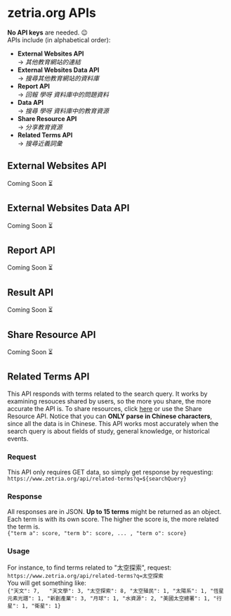 # zetria.org APIs  

**No API keys** are needed. 😉  
APIs include (in alphabetical order):  
  
- **External Websites API**  
 -> *其他教育網站的連結*
- **External Websites Data API**  
 -> *搜尋其他教育網站的資料庫*
- **Report API**  
 -> *回報 學呀 資料庫中的問題資料*
- **Data API**  
 -> *搜尋 學呀 資料庫中的教育資源*
- **Share Resource API**  
 -> *分享教育資源*
- **Related Terms API**  
 -> *搜尋近義詞彙*
    
## External Websites API
Coming Soon ⏳  

## External Websites Data API
Coming Soon ⏳  
  
## Report API
Coming Soon ⏳  
  
## Result API
Coming Soon ⏳  
  
## Share Resource API
Coming Soon ⏳  
  
## Related Terms API
This API responds with terms related to the search query. It works by examining resouces shared by users, so the more you share, the more accurate the API is. To share resources, click [here](https://zetria.org/share) or use the Share Resource API. Notice that you can **ONLY parse in Chinese characters**, since all the data is in Chinese. This API works most accurately when the search query is about fields of study, general knowledge, or historical events.  
### Request
This API only requires GET data, so simply get response by requesting:  
``https://www.zetria.org/api/related-terms?q=${searchQuery}``  
### Response
All responses are in JSON. **Up to 15 terms** might be returned as an object. Each term is with its own score. The higher the score is, the more related the term is.  
``{"term a": score, "term b": score, ... , "term o": score}``
### Usage
For instance, to find terms related to "太空探索", request:  
``https://www.zetria.org/api/related-terms?q=太空探索``  
You will get something like:  
``
  {"天文": 7,  
   "天文學": 3, "太空探索": 8, "太空殖民": 1, "太陽系": 1, "恆星元素光譜": 1, "新創產業": 3, "月球": 1, "水資源": 2, "美國太空總署": 1, "行星": 1, "衛星": 1}
``
